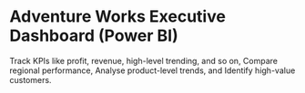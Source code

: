 # Adventure Works Executive Dashboard (Power BI)

Track KPIs like profit, revenue, high-level trending, and so on, Compare regional performance, Analyse product-level trends, and Identify high-value customers.
